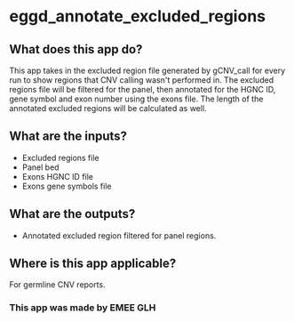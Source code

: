 # eggd_annotate_excluded_regions

## What does this app do?

This app takes in the excluded region file generated by gCNV_call for every run to show regions that CNV calling wasn't performed in. The excluded regions file will be filtered for the panel, then annotated for the HGNC ID, gene symbol and exon number using the exons file. The length of the annotated excluded regions will be calculated as well.

## What are the inputs?
- Excluded regions file
- Panel bed
- Exons HGNC ID file
- Exons gene symbols file

## What are the outputs?
- Annotated excluded region filtered for panel regions.

## Where is this app applicable?
For germline CNV reports.

### This app was made by EMEE GLH